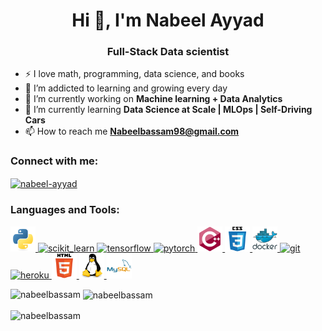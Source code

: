 <h1 align="center">Hi 👋, I'm Nabeel Ayyad</h1>
<h3 align="center">Full-Stack Data scientist</h3>

- :zap: I love math, programming, data science, and books
- 🌱 I’m addicted to learning and growing every day
- 🔭 I’m currently working on **Machine learning + Data Analytics**
- 🌱 I’m currently learning **Data Science at Scale | MLOps | Self-Driving Cars**
- 📫 How to reach me **Nabeelbassam98@gmail.com**

<h3 align="left">Connect with me:</h3>
<p align="left">
<a href="https://linkedin.com/in/nabeel-ayyad" target="blank"><img align="center" src="https://raw.githubusercontent.com/rahuldkjain/github-profile-readme-generator/master/src/images/icons/Social/linked-in-alt.svg" alt="nabeel-ayyad" height="30" width="40" /></a>
</p>

<h3 align="left">Languages and Tools:</h3>
<p align="left"> </a> <a href="https://www.python.org" target="_blank"> <img src="https://raw.githubusercontent.com/devicons/devicon/master/icons/python/python-original.svg" alt="python" width="40" height="40"/> <a href="https://scikit-learn.org/" target="_blank"> <img src="https://upload.wikimedia.org/wikipedia/commons/0/05/Scikit_learn_logo_small.svg" alt="scikit_learn" width="40" height="40"/> <a href="https://www.tensorflow.org" target="_blank"> <img src="https://www.vectorlogo.zone/logos/tensorflow/tensorflow-icon.svg" alt="tensorflow" width="40" height="40"/> <a href="https://pytorch.org/" target="_blank"> <img src="https://www.vectorlogo.zone/logos/pytorch/pytorch-icon.svg" alt="pytorch" width="40" height="40"/> <a href="https://www.w3schools.com/cpp/" target="_blank"> <img src="https://raw.githubusercontent.com/devicons/devicon/master/icons/cplusplus/cplusplus-original.svg" alt="cplusplus" width="40" height="40"/> </a> <a href="https://www.w3schools.com/css/" target="_blank"> <img src="https://raw.githubusercontent.com/devicons/devicon/master/icons/css3/css3-original-wordmark.svg" alt="css3" width="40" height="40"/> </a> <a href="https://www.docker.com/" target="_blank"> <img src="https://raw.githubusercontent.com/devicons/devicon/master/icons/docker/docker-original-wordmark.svg" alt="docker" width="40" height="40"/> </a> <a href="https://git-scm.com/" target="_blank"> <img src="https://www.vectorlogo.zone/logos/git-scm/git-scm-icon.svg" alt="git" width="40" height="40"/> </a> <a href="https://heroku.com" target="_blank"> <img src="https://www.vectorlogo.zone/logos/heroku/heroku-icon.svg" alt="heroku" width="40" height="40"/> </a> <a href="https://www.w3.org/html/" target="_blank"> <img src="https://raw.githubusercontent.com/devicons/devicon/master/icons/html5/html5-original-wordmark.svg" alt="html5" width="40" height="40"/> </a> <a href="https://www.linux.org/" target="_blank"> <img src="https://raw.githubusercontent.com/devicons/devicon/master/icons/linux/linux-original.svg" alt="linux" width="40" height="40"/> </a> <a href="https://www.mysql.com/" target="_blank"> <img src="https://raw.githubusercontent.com/devicons/devicon/master/icons/mysql/mysql-original-wordmark.svg" alt="mysql" width="40" height="40"/>  </a>  </a> </a> </a> </p>

<p><img align="left" src="https://github-readme-stats.vercel.app/api/top-langs?username=nabeelbassam&show_icons=true&locale=en&layout=compact" alt="nabeelbassam" /></p>

<p>&nbsp;<img align="center" src="https://github-readme-stats.vercel.app/api?username=nabeelbassam&show_icons=true&locale=en" alt="nabeelbassam" /></p>

<p><img align="center" src="https://github-readme-streak-stats.herokuapp.com/?user=nabeelbassam&" alt="nabeelbassam" /></p>
